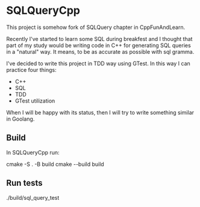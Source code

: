 # SQLQueryCpp

This project is somehow fork of SQLQuery chapter in CppFunAndLearn.

Recently I've started to learn some SQL during breakfest and I thought that part of my study would be writing code in C++ for generating SQL queries in a "natural" way. It means, to be as accurate as possible with sql gramma.

I've decided to write this project in TDD way using GTest. In this way I can practice four things:

* C++
* SQL
* TDD
* GTest utilization

When I will be happy with its status, then I will try to write something similar in Goolang.

## Build 

In SQLQueryCpp run:

cmake -S . -B build 
cmake --build build

## Run tests

./build/sql_query_test
